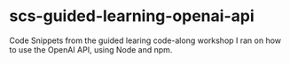 # scs-guided-learning-openai-api
Code Snippets from the guided learing code-along workshop I ran on how to use the OpenAI API, using Node and npm. 
